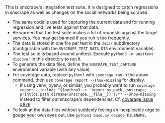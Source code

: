 This is snscrape's integration test suite. It is designed to catch regressions in snscrape as well as changes on the social networks being scraped.

* The same code is used for capturing the current data and for running regression and live tests against that data.
* Be warned that the test suite makes a lot of requests against the target services. You may get banned if you run it too frequently.
* The data is stored in one file per test in the `data/` subdirectory (configurable with the `SNSCRAPE_TEST_DATA_DIR` environment variable).
* The test suite is based around unittest. Execute `python3 -m unittest discover` in this directory to run it.
* To generate the data files, define the `SNSCRAPE_TEST_CAPTURE` environment variable (with any value).
* For coverage data, replace `python3` with `coverage run` in the above command, then use `coverage report --show-missing` for display.
  * If using venv, pyenv, or similar, you probably want to run `coverage report --include "$(python3 -c 'import os.path, snscrape; print(os.path.dirname(snscrape.__file__))')/*" --show-missing` instead to filter out snscrape's dependencies. Cf. [coverage issue #876](https://github.com/nedbat/coveragepy/issues/876).
* To look at the data files without suddenly feeling an inexplicable urge to gouge your own eyes out, use `python3 base.py decode FILENAME`.
